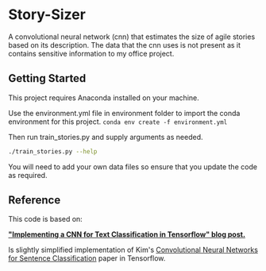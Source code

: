 # Story-Sizer
A convolutional neural network (cnn) that estimates the size of agile stories based on its description.
The data that the cnn uses is not present as it contains sensitive information to my office project.

## Getting Started
This project requires Anaconda installed on your machine.

Use the environment.yml file in environment folder to import the conda environment for this project.
`conda env create -f environment.yml`

Then run train_stories.py and supply arguments as needed.
```bash
./train_stories.py --help
```

You will need to add your own data files so ensure that you update the code as required.


## Reference

This code is based on:

**["Implementing a CNN for Text Classification in Tensorflow" blog post.](http://www.wildml.com/2015/12/implementing-a-cnn-for-text-classification-in-tensorflow/)**

Is slightly simplified implementation of Kim's [Convolutional Neural Networks for Sentence Classification](http://arxiv.org/abs/1408.5882) paper in Tensorflow.

